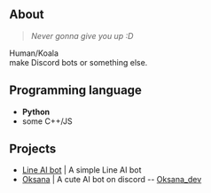 ## About 
> *Never gonna give you up :D*  

Human/Koala  
make Discord bots or something else.

## Programming language
- **Python**
- some C++/JS

## Projects 
- [Line AI bot](https://github.com/lchenglin29/LineAIbot_OpenSource) | A simple Line AI bot
- [Oksana](https://github.com/lchenglin29/Oksana_on_discord) | A cute AI bot on discord 
-- [Oksana_dev](https://github.com/lchenglin29/Oksana_dev)



<!---
lchenglin29/lchenglin29 is a ✨ special ✨ repository because its `README.md` (this file) appears on your GitHub profile.
You can click the Preview link to take a look at your changes.
--->
